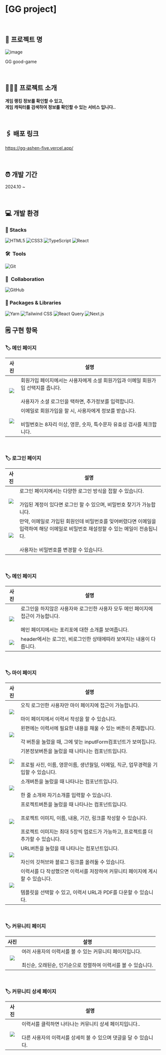 # [GG project]

<br>

## 📌 프로젝트 명

![image](https://jrqkhwwuxmnvghqziyjx.supabase.co/storage/v1/object/sign/ogImage/GG_logo.png?token=eyJhbGciOiJIUzI1NiIsInR5cCI6IkpXVCJ9.eyJ1cmwiOiJvZ0ltYWdlL0dHX2xvZ28ucG5nIiwiaWF0IjoxNzI4OTIwODU1LCJleHAiOjE3NjA0NTY4NTV9.yNbDD3gPSQLMFECKfwGpXVxahYk0QdX5UqsuKzoX2WY&t=2024-10-14T15%3A47%3A36.236Z)

GG good-game

<br>

## 💁🏻‍♀️ 프로젝트 소개

**게임 랭킹 정보를 확인할 수 있고,
<br>
게임 캐릭터를 검색하여 정보를 확인할 수 있는 서비스 입니다..**

<br>

## 🖇️ 배포 링크

https://gg-ashen-five.vercel.app/

<br>

## ⏰ 개발 기간

2024.10 ~

<br>

## 💻 개발 환경

### 🚀 Stacks

![HTML5](https://img.shields.io/badge/html5-E34F26?style=plastic&logo=html5&logoColor=white) ![CSS3](https://img.shields.io/badge/css-1572B6?style=plastic&logo=css3&logoColor=white) ![TypeScript](https://img.shields.io/badge/TypeScript-3178C6?style=plastic&logo=typescript&logoColor=white) ![React](https://img.shields.io/badge/React-61DAFB?style=plastic&logo=react&logoColor=white)

### 🛠  Tools

![Git](https://img.shields.io/badge/Git-F05032?style=plastic&logo=git&logoColor=white)

### 👥  Collaboration

![GitHub](https://img.shields.io/badge/GitHub-181717?style=plastic&logo=github&logoColor=white)

### 📂 Packages & Libraries

![Yarn](https://img.shields.io/badge/Yarn-2C8EBB?style=plastic&logo=yarn&logoColor=white) ![Tailwind CSS](https://img.shields.io/badge/Tailwind_CSS-06B6D4?style=plastic&logo=tailwind-css&logoColor=white) ![React Query](https://img.shields.io/badge/React_Query-FF4154?style=plastic&logo=react-query&logoColor=white) ![Next.js](https://img.shields.io/badge/Next.js-000000?style=plastic&logo=next.js&logoColor=white)
<br>

## 🗒️ 구현 항목

### 🏷️ 메인 페이지

|                                               사진                                               | 설명                                                                                                                                           |
| :----------------------------------------------------------------------------------------------: | ---------------------------------------------------------------------------------------------------------------------------------------------- |
| ![](https://github.com/DecidedCard/Porifo/assets/154851474/b94a018b-cf6e-4204-bb4e-613b9d34e350) | 회원가입 페이지에서는 사용자에게 소셜 회원가입과 이메일 회원가입 선택지를 줍니다.<br><br>사용자가 소셜 로그인을 택하면, 추가정보를 입력합니다. |
| ![](https://github.com/DecidedCard/Porifo/assets/154851474/c436cf91-d1be-4e65-b7db-338ddae0aabb) | 이메일로 회원가입을 할 시, 사용자에게 정보를 받습니다.<br><br>비밀번호는 8자리 이상, 영문, 숫자, 특수문자 유효성 검사를 체크합니다.            |

<br>

### 🏷️ 로그인 페이지

|                                               사진                                               | 설명                                                                                                                                                                               |
| :----------------------------------------------------------------------------------------------: | ---------------------------------------------------------------------------------------------------------------------------------------------------------------------------------- |
| ![](https://github.com/DecidedCard/Porifo/assets/154851474/e4205f53-1037-4410-8040-b485030ad5d9) | 로그인 페이지에서는 다양한 로그인 방식을 접할 수 있습니다.<br><br>가입된 계정이 있다면 로그인 할 수 있으며, 비밀번호 찾기가 가능합니다.                                            |
| ![](https://github.com/DecidedCard/Porifo/assets/154851474/3f70e4eb-43fb-4c43-a3de-0aa6f94ade7b) | 만약, 이메일로 가입된 회원인데 비밀번호를 잊어버렸다면 이메일을 입력하여 해당 이메일로 비밀번호 재설정할 수 있는 메일이 전송됩니다.<br><br>사용자는 비밀번호를 변경할 수 있습니다. |

<br>

### 🏷️ 메인 페이지

|                                               사진                                               | 설명                                                                                                                                       |
| :----------------------------------------------------------------------------------------------: | ------------------------------------------------------------------------------------------------------------------------------------------ |
| ![](https://github.com/DecidedCard/Porifo/assets/154851474/cfbf683f-4134-410e-8591-7c0cc7d1da5a) | 로그인을 하지않은 사용자와 로그인한 사용자 모두 메인 페이지에 접근이 가능합니다.<br><br>메인 페이지에서는 포리포에 대한 소개를 보여줍니다. |
| ![](https://github.com/DecidedCard/Porifo/assets/154851474/d1934f5e-15a4-462a-84ac-c691bf6cf4be) | header에서는 로그인, 비로그인한 상태에따라 보여지는 내용이 다릅니다.                                                                       |

<br>

### 🏷️ 마이 페이지

|                                               사진                                               | 설명                                                                                                                                                                                                            |
| :----------------------------------------------------------------------------------------------: | --------------------------------------------------------------------------------------------------------------------------------------------------------------------------------------------------------------- |
| ![](https://github.com/DecidedCard/Porifo/assets/154851474/e99e3f1d-6020-45ea-946c-b961d281386a) | 오직 로그인한 사용자만 마이 페이지에 접근이 가능합니다.<br><br>마이 페이지에서 이력서 작성을 할 수 있습니다.                                                                                                    |
| ![](https://github.com/DecidedCard/Porifo/assets/154851474/35d51c8a-1231-4186-a8a6-60e97c7eb547) | 왼편에는 이력서에 필요한 내용을 채울 수 있는 버튼이 존재합니다.<br><br>각 버튼을 눌렀을 때, 그에 맞는 inputForm컴포넌트가 보여집니다.                                                                           |
| ![](https://github.com/DecidedCard/Porifo/assets/154851474/86202f04-e78a-4b1f-89a7-c2b64587d8d3) | 기본정보버튼을 눌렀을 때 나타나는 컴포넌트입니다.<br><br>프로필 사진, 이름, 영문이름, 생년월일, 이메일, 직군, 업무경력을 기입할 수 있습니다.                                                                    |
| ![](https://github.com/DecidedCard/Porifo/assets/154851474/c96a0979-f0a8-49e1-b859-49f3a6e9e2e3) | 소개버튼을 눌렀을 때 나타나는 컴포넌트입니다.<br><br>한 줄 소개와 자기소개를 입력할 수 있습니다.                                                                                                                |
| ![](https://github.com/DecidedCard/Porifo/assets/154851474/3fa91dfa-c502-4d86-ab93-07f6574bb520) | 프로젝트버튼을 눌렀을 때 나타나는 컴포넌트입니다.<br><br>프로젝트 이미지, 이름, 내용, 기간, 링크를 작성할 수 있습니다.<br><br>프로젝트 이미지는 최대 5장씩 업로드가 가능하고, 프로젝트를 더 추가할 수 있습니다. |
| ![](https://github.com/DecidedCard/Porifo/assets/154851474/5db23c1d-fcec-43aa-a41e-ef10ae542a2b) | URL버튼을 눌렀을 때 나타나는 컴포넌트입니다.<br><br>자신의 깃허브와 블로그 링크를 올려둘 수 있습니다.                                                                                                           |
| ![](https://github.com/DecidedCard/Porifo/assets/154851474/3dd9b5b9-e36a-44f5-94a3-a2e56b95c3df) | 이력서를 다 작성했으면 이력서를 저장하여 커뮤니티 페이지에 게시할 수 있습니다.<br><br>템플릿을 선택할 수 있고, 이력서 URL과 PDF를 다운할 수 있습니다.                                                           |

<br>

### 🏷️ 커뮤니티 페이지

|                                               사진                                               | 설명                                                                                                                           |
| :----------------------------------------------------------------------------------------------: | ------------------------------------------------------------------------------------------------------------------------------ |
| ![](https://github.com/DecidedCard/Porifo/assets/154851474/94c8c361-8da2-470a-b574-818f8c3eb905) | 여러 사용자의 이력서를 볼 수 있는 커뮤니티 페이지입니다.<br><br>최신순, 오래된순, 인기순으로 정렬하여 이력서를 볼 수 있습니다. |

<br>

### 🏷️ 커뮤니티 상세 페이지

|                                               사진                                               | 설명                                                                                                                             |
| :----------------------------------------------------------------------------------------------: | -------------------------------------------------------------------------------------------------------------------------------- |
| ![](https://github.com/DecidedCard/Porifo/assets/154851474/d236123d-d324-43dc-b6f0-7796319b24a1) | 이력서를 클릭하면 나타나는 커뮤니티 상세 페이지입니다..<br><br>다른 사용자의 이력서를 상세히 볼 수 있으며 댓글을 달 수 있습니다. |
